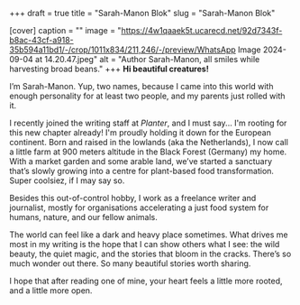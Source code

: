+++
draft = true
title = "Sarah-Manon Blok"
slug = "Sarah-Manon Blok"

[cover]
caption = ""
image = "https://4w1qaaek5t.ucarecd.net/92d7343f-b8ac-43cf-a918-35b594a11bd1/-/crop/1011x834/211,246/-/preview/WhatsApp Image 2024-09-04 at 14.20.47.jpeg"
alt = "Author Sarah-Manon, all smiles while harvesting broad beans."
+++
**Hi beautiful creatures!**

I’m Sarah-Manon. Yup, two names, because I came into this world with enough personality for at least two people, and my parents just rolled with it.

I recently joined the writing staff at *Planter*, and I must say... I'm rooting for this new chapter already! I'm proudly holding it down for the European continent. Born and raised in the lowlands (aka the Netherlands), I now call a little farm at 900 meters altitude in the Black Forest (Germany) my home. With a market garden and some arable land, we’ve started a sanctuary that’s slowly growing into a centre for plant-based food transformation. Super coolsiez, if I may say so.

Besides this out-of-control hobby, I work as a freelance writer and journalist, mostly for organisations accelerating a just food system for humans, nature, and our fellow animals.

The world can feel like a dark and heavy place sometimes. What drives me most in my writing is the hope that I can show others what I see: the wild beauty, the quiet magic, and the stories that bloom in the cracks. There’s so much wonder out there. So many beautiful stories worth sharing.

I hope that after reading one of mine, your heart feels a little more rooted, and a little more open.

